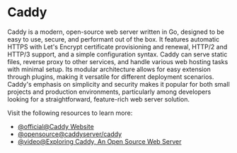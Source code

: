# Caddy

Caddy is a modern, open-source web server written in Go, designed to be easy to use, secure, and performant out of the box. It features automatic HTTPS with Let's Encrypt certificate provisioning and renewal, HTTP/2 and HTTP/3 support, and a simple configuration syntax. Caddy can serve static files, reverse proxy to other services, and handle various web hosting tasks with minimal setup. Its modular architecture allows for easy extension through plugins, making it versatile for different deployment scenarios. Caddy's emphasis on simplicity and security makes it popular for both small projects and production environments, particularly among developers looking for a straightforward, feature-rich web server solution.

Visit the following resources to learn more:

- [@official@Caddy Website](https://caddyserver.com/)
- [@opensource@caddyserver/caddy](https://github.com/caddyserver/caddy)
- [@video@Exploring Caddy, An Open Source Web Server](https://www.youtube.com/watch?v=tqXL5QLvPRQ)